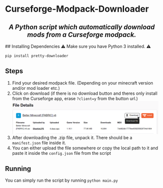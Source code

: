 # Curseforge-Modpack-Downloader
 <h2 align="center"> <i> <b> A Python script which automatically download mods from a Curseforge modpack. </b> </i> </h2>
## Installing Dependencies 
⚠ Make sure you have Python 3 installed. ⚠

```bash
pip install pretty-downloader
```
## Steps
1. Find your desired modpack file. (Depending on your minecraft version and/or mod loader etc.)
2. Click on download (if there is no download button and theres only install from the Curseforge app, erase `?client=y` from the button url.)
![mods.list](https://github.com/Rayrsn/Curseforge-Modpack-Downloader/raw/main/images/example1.png?raw=true)
3. After downloading the .zip file, unpack it. There should be a `manifest.json` file inside it.
4. You can either upload the file somewhere or copy the local path to it and paste it inside the `config.json` file from the script
## Running
You can simply run the script by running `python main.py`
